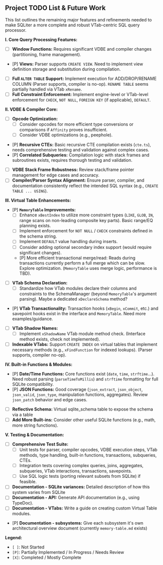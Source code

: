 ## Project TODO List & Future Work

This list outlines the remaining major features and refinements needed to make SQLiter a more complete and robust VTab-centric SQL query processor.

**I. Core Query Processing Features:**

*   [ ] **Window Functions:** Requires significant VDBE and compiler changes (partitioning, frame management).
*   [P] **Views:** Parser supports `CREATE VIEW`. Need to implement view definition storage and substitution during compilation.
*   [ ] **Full `ALTER TABLE` Support:** Implement execution for ADD/DROP/RENAME COLUMN (Parser supports, compiler is no-op). `RENAME TABLE` seems partially handled via VTab `xRename`.
*   [ ] **Full Constraint Enforcement:** Implement engine-level or VTab-level enforcement for `CHECK`, `NOT NULL`, `FOREIGN KEY` (if applicable), `DEFAULT`.

**II. VDBE & Compiler Core:**

*   [ ] **Opcode Optimization:**
    *   [ ] Consider opcodes for more efficient type conversions or comparisons if `Affinity` proves insufficient.
    *   [ ] Consider VDBE optimizations (e.g., peephole).
*   [P] **Recursive CTEs:** Basic recursive CTE compilation exists (`cte.ts`), needs comprehensive testing and validation against complex cases.
*   [P] **Correlated Subqueries:** Compilation logic with stack frames and subroutines exists, requires thorough testing and validation.
*   [ ] **VDBE Stack Frame Robustness:** Review stack/frame pointer management for edge cases and accuracy.
*   [ ] **Compiler/Parser Syntax Alignment:** Ensure parser, compiler, and documentation consistently reflect the intended SQL syntax (e.g., `CREATE TABLE ... USING`).

**III. Virtual Table Enhancements:**

*   [P] **`MemoryTable` Improvements:**
    *   [ ] Enhance `xBestIndex` to utilize more constraint types (`LIKE`, `GLOB`, `IN`, range scans on non-leading composite key parts). Basic range/EQ planning exists.
    *   [ ] Implement enforcement for `NOT NULL` / `CHECK` constraints defined in the schema string.
    *   [ ] Implement `DEFAULT` value handling during inserts.
    *   [ ] Consider adding optional secondary index support (would require significant changes).
    *   [P] More efficient transactional merge/read: Reads during transactions currently perform a full merge which can be slow. Explore optimization. (`MemoryTable` uses merge logic, performance is TBD).
*   [ ] **VTab Schema Declaration:**
    *   [ ] Standardize how VTab modules declare their columns and constraints to the SchemaManager (beyond `MemoryTable`'s argument parsing). Maybe a dedicated `xDeclareSchema` method?
*   [P] **VTab Transactionality:** Transaction hooks (`xBegin`, `xCommit`, etc.) and savepoint hooks exist in the interface and `MemoryTable`. Need more examples/guidance.
*   [ ] **VTab Shadow Names:**
    *   [ ] Implement `xShadowName` VTab module method check. (Interface method exists, check not implemented).
*   [ ] **Indexable VTabs:** Support `CREATE INDEX` on virtual tables that implement necessary methods (e.g., `xFindFunction` for indexed lookups). (Parser supports, compiler no-op).

**IV. Built-in Functions & Modules:**

*   [P] **Date/Time Functions:** Core functions exist (`date`, `time`, `strftime`...). Need robust parsing (`parseTimeToMillis`) and `strftime` formatting for full SQLite compatibility.
*   [P] **JSON Functions:** Good coverage (`json_extract`, `json_object`, `json_valid`, `json_type`, manipulation functions, aggregates). Review `json_patch` behavior and edge cases.
*   [ ] **Reflective Schema:** Virtual sqlite_schema table to expose the schema via a table
*   [ ] **Add More Built-ins:** Consider other useful SQLite functions (e.g., math, more string functions).

**V. Testing & Documentation:**

*   [ ] **Comprehensive Test Suite:**
    *   [ ] Unit tests for parser, compiler opcodes, VDBE execution steps, VTab methods, type handling, built-in functions, transactions, subqueries, CTEs.
    *   [ ] Integration tests covering complex queries, joins, aggregates, subqueries, VTab interactions, transactions, savepoints.
    *   [ ] Use SQL logic tests (porting relevant subsets from SQLite) if feasible.
*   [ ] **Documentation - SQLite variances:**  Detailed description of how this system varies from SQLite
*   [ ] **Documentation - API:** Generate API documentation (e.g., using TypeDoc).
*   [ ] **Documentation - VTabs:** Write a guide on creating custom Virtual Table modules.
*   [P] **Documentation - subsystems:** Give each subsystem it's own architectural overview document (currently `memory-table.md` exists)

**Legend:**
*   `[ ]`: Not Started
*   `[P]`: Partially Implemented / In Progress / Needs Review
*   `[X]`: Completed / Mostly Complete
